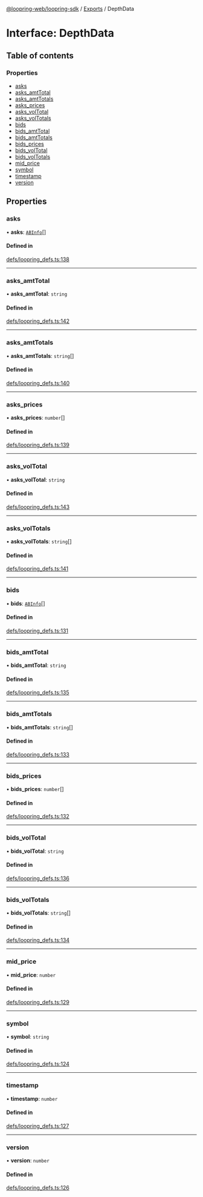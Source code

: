 [@loopring-web/loopring-sdk](../README.md) / [Exports](../modules.md) / DepthData

# Interface: DepthData

## Table of contents

### Properties

- [asks](DepthData.md#asks)
- [asks\_amtTotal](DepthData.md#asks_amttotal)
- [asks\_amtTotals](DepthData.md#asks_amttotals)
- [asks\_prices](DepthData.md#asks_prices)
- [asks\_volTotal](DepthData.md#asks_voltotal)
- [asks\_volTotals](DepthData.md#asks_voltotals)
- [bids](DepthData.md#bids)
- [bids\_amtTotal](DepthData.md#bids_amttotal)
- [bids\_amtTotals](DepthData.md#bids_amttotals)
- [bids\_prices](DepthData.md#bids_prices)
- [bids\_volTotal](DepthData.md#bids_voltotal)
- [bids\_volTotals](DepthData.md#bids_voltotals)
- [mid\_price](DepthData.md#mid_price)
- [symbol](DepthData.md#symbol)
- [timestamp](DepthData.md#timestamp)
- [version](DepthData.md#version)

## Properties

### asks

• **asks**: [`ABInfo`](ABInfo.md)[]

#### Defined in

[defs/loopring_defs.ts:138](https://github.com/Loopring/loopring_sdk/blob/f91f904/src/defs/loopring_defs.ts#L138)

___

### asks\_amtTotal

• **asks\_amtTotal**: `string`

#### Defined in

[defs/loopring_defs.ts:142](https://github.com/Loopring/loopring_sdk/blob/f91f904/src/defs/loopring_defs.ts#L142)

___

### asks\_amtTotals

• **asks\_amtTotals**: `string`[]

#### Defined in

[defs/loopring_defs.ts:140](https://github.com/Loopring/loopring_sdk/blob/f91f904/src/defs/loopring_defs.ts#L140)

___

### asks\_prices

• **asks\_prices**: `number`[]

#### Defined in

[defs/loopring_defs.ts:139](https://github.com/Loopring/loopring_sdk/blob/f91f904/src/defs/loopring_defs.ts#L139)

___

### asks\_volTotal

• **asks\_volTotal**: `string`

#### Defined in

[defs/loopring_defs.ts:143](https://github.com/Loopring/loopring_sdk/blob/f91f904/src/defs/loopring_defs.ts#L143)

___

### asks\_volTotals

• **asks\_volTotals**: `string`[]

#### Defined in

[defs/loopring_defs.ts:141](https://github.com/Loopring/loopring_sdk/blob/f91f904/src/defs/loopring_defs.ts#L141)

___

### bids

• **bids**: [`ABInfo`](ABInfo.md)[]

#### Defined in

[defs/loopring_defs.ts:131](https://github.com/Loopring/loopring_sdk/blob/f91f904/src/defs/loopring_defs.ts#L131)

___

### bids\_amtTotal

• **bids\_amtTotal**: `string`

#### Defined in

[defs/loopring_defs.ts:135](https://github.com/Loopring/loopring_sdk/blob/f91f904/src/defs/loopring_defs.ts#L135)

___

### bids\_amtTotals

• **bids\_amtTotals**: `string`[]

#### Defined in

[defs/loopring_defs.ts:133](https://github.com/Loopring/loopring_sdk/blob/f91f904/src/defs/loopring_defs.ts#L133)

___

### bids\_prices

• **bids\_prices**: `number`[]

#### Defined in

[defs/loopring_defs.ts:132](https://github.com/Loopring/loopring_sdk/blob/f91f904/src/defs/loopring_defs.ts#L132)

___

### bids\_volTotal

• **bids\_volTotal**: `string`

#### Defined in

[defs/loopring_defs.ts:136](https://github.com/Loopring/loopring_sdk/blob/f91f904/src/defs/loopring_defs.ts#L136)

___

### bids\_volTotals

• **bids\_volTotals**: `string`[]

#### Defined in

[defs/loopring_defs.ts:134](https://github.com/Loopring/loopring_sdk/blob/f91f904/src/defs/loopring_defs.ts#L134)

___

### mid\_price

• **mid\_price**: `number`

#### Defined in

[defs/loopring_defs.ts:129](https://github.com/Loopring/loopring_sdk/blob/f91f904/src/defs/loopring_defs.ts#L129)

___

### symbol

• **symbol**: `string`

#### Defined in

[defs/loopring_defs.ts:124](https://github.com/Loopring/loopring_sdk/blob/f91f904/src/defs/loopring_defs.ts#L124)

___

### timestamp

• **timestamp**: `number`

#### Defined in

[defs/loopring_defs.ts:127](https://github.com/Loopring/loopring_sdk/blob/f91f904/src/defs/loopring_defs.ts#L127)

___

### version

• **version**: `number`

#### Defined in

[defs/loopring_defs.ts:126](https://github.com/Loopring/loopring_sdk/blob/f91f904/src/defs/loopring_defs.ts#L126)
